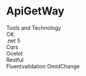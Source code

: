 # ApiGetWay

 Tools and Technology \
C#,\
.net 5 \
Cqrs \
Ocelot \
Restful\
Fluentvalidation 
OmidChange
